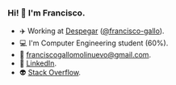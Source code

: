### Hi! 👋 I'm Francisco.

- ✈️ Working at [Despegar](https://github.com/despegar) ([@francisco-gallo](https://github.com/francisco-gallo)).
- 💻 I'm Computer Engineering student (60%).
- 📧 franciscogallomolinuevo@gmail.com.
- 💼 [LinkedIn](https://www.linkedin.com/in/franciscogallom/).
- 👽 [Stack Overflow](https://stackoverflow.com/users/14945046/francisco-gallo-m).
